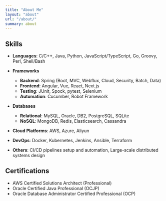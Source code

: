 ```yaml
---
title: "About Me"
layout: "about"
url: "/about/"
summary: about
---
```


## Skills

- **Languages**: C/C++, Java, Python, JavaScript/TypeScript, Go, Groovy, Perl, Shell/Bash

- **Frameworks**  
  - **Backend**: Spring (Boot, MVC, Webflux, Cloud, Security, Batch, Data)  
  - **Frontend**: Angular, Vue, React, Next.js  
  - **Testing**: JUnit, Spock, pytest, Selenium  
  - **Automation**: Cucumber, Robot Framework

- **Databases**  
  - **Relational**: MySQL, Oracle, DB2, PostgreSQL, SQLite  
  - **NoSQL**: MongoDB, Redis, Elasticsearch, Cassandra

- **Cloud Platforms**: AWS, Azure, Aliyun  
- **DevOps**: Docker, Kubernetes, Jenkins, Ansible, Terraform  
- **Others**: CI/CD pipelines setup and automation, Large-scale distributed systems design

## Certifications

- AWS Certified Solutions Architect (Professional) 
- Oracle Certified Java Professional (OCJP) 
- Oracle Database Administrator Certified Professional (OCP) 
